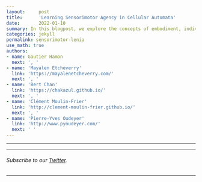 ```yaml
---
layout:     post
title:      'Learning Sensorimotor Agency in Cellular Automata'
date:       2022-01-10
summary: In this blogpost, we explore the concepts of embodiment, individuality, self-maintenance and sensorimotor agency within a cellular automaton (CA) environment. Whereas those concepts are central in theoretical biology and cognitive science, it remains unclear how such behaviors can emerge in a CA-like environment made only of low-level particles and physical rules. We present a novel set of tools (based on curriculum learning, diversity search and gradient descent over a differentiable CA) to automatically learn the rules leading to the emergence of such behaviors. Our method is able to discover self-organizing agents with strong coherence and generalization to out-of-distribution changes, reminiscent of the remarkable robustness of living organisms to maintain specific functions despite environmental and body perturbations.
categories: jekyll
permalink: sensorimotor-lenia
use_math: true
authors:
- name: Gautier Hamon
  next: ', '
- name: 'Mayalen Etcheverry'
  link: 'https://mayalenetcheverry.com/'
  next: ', '
- name: 'Bert Chan'
  link: 'https://chakazul.github.io/'
  next: ', '
- name: 'Clément Moulin-Frier'
  link: 'http://clement-moulin-frier.github.io/'
  next: ', '
- name: 'Pierre-Yves Oudeyer'
  link: 'http://www.pyoudeyer.com/'
  next: ' '
---
```



<hr>

-----------------
###### Subscribe to our [Twitter](https://twitter.com/@flowersINRIA).
-----------------


